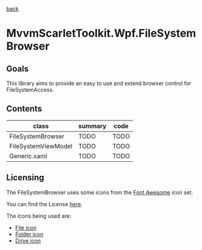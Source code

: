 [back](../readme.md)

# MvvmScarletToolkit.Wpf.FileSystemBrowser

## Goals

This library aims to provide an easy to use and extend browser control for FileSystemAccess.

## Contents

|class|summary|code|
|---|---|---|
|FileSystemBrowser|TODO|TODO|
|FileSystemViewModel|TODO|TODO|
|Generic.xaml|TODO|TODO|

## Licensing

The FileSystemBrowser uses some icons from the [Font Awesome](https://fontawesome.com/) icon set.

You can find the License [here](https://fontawesome.com/license).

The icons being used are:

- [File icon](https://fontawesome.com/icons/file?style=regular)
- [Folder icon](https://fontawesome.com/icons/folder?style=regular)
- [Drive icon](https://fontawesome.com/icons/hdd?style=regular)
